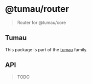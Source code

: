 # @tumau/router

> Router for @tumau/core

## Tumau

This package is part of the [tumau](https://github.com/etienne-dldc/tumau) family.

## API

> TODO
